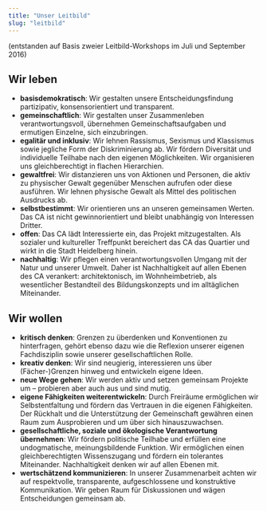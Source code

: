```yaml
---
title: "Unser Leitbild"
slug: "leitbild"
---
```


(entstanden auf Basis zweier Leitbild-Workshops im Juli und September 2016)

## Wir leben
* __basisdemokratisch__: Wir gestalten unsere Entscheidungsfindung partizipativ, konsensorientiert und transparent.
* __gemeinschaftlich__: Wir gestalten unser Zusammenleben verantwortungsvoll, übernehmen Gemeinschaftsaufgaben und ermutigen Einzelne, sich einzubringen.
* __egalitär und inklusiv__: Wir lehnen Rassismus, Sexismus und Klassismus sowie jegliche Form der Diskriminierung ab. Wir fördern Diversität und individuelle Teilhabe nach den eigenen Möglichkeiten. Wir organisieren uns gleichberechtigt in flachen Hierarchien.
* __gewaltfrei__: Wir distanzieren uns von Aktionen und Personen, die aktiv zu physischer Gewalt gegenüber Menschen aufrufen oder diese ausführen. Wir lehnen physische Gewalt als Mittel des politischen Ausdrucks ab.
* __selbstbestimmt__: Wir orientieren uns an unseren gemeinsamen Werten. Das CA ist nicht gewinnorientiert und bleibt unabhängig von Interessen Dritter.
* __offen__: Das CA lädt Interessierte ein, das Projekt mitzugestalten. Als sozialer und kultureller Treffpunkt bereichert das CA das Quartier und wirkt in die Stadt Heidelberg hinein.
* __nachhaltig__: Wir pflegen einen verantwortungsvollen Umgang mit der Natur und unserer Umwelt. Daher ist Nachhaltigkeit auf allen Ebenen des CA verankert: architektonisch, im Wohnheimbetrieb, als wesentlicher Bestandteil des Bildungskonzepts und im alltäglichen Miteinander.

## Wir wollen
* __kritisch denken__: Grenzen zu überdenken und Konventionen zu hinterfragen, gehört ebenso dazu wie die Reflexion unserer eigenen Fachdisziplin sowie unserer gesellschaftlichen Rolle.
* __kreativ denken__: Wir sind neugierig, interessieren uns über (Fächer-)Grenzen hinweg und entwickeln eigene Ideen.
* __neue Wege gehen__: Wir werden aktiv und setzen gemeinsam Projekte um – probieren aber auch aus und sind mutig.
* __eigene Fähigkeiten weiterentwickeln__: Durch Freiräume ermöglichen wir Selbstentfaltung und fördern das Vertrauen in die eigenen Fähigkeiten. Der Rückhalt und die Unterstützung der Gemeinschaft gewähren einen Raum zum Ausprobieren und um über sich hinauszuwachsen.
* __gesellschaftliche, soziale und ökologische Verantwortung übernehmen__: Wir fördern politische Teilhabe und erfüllen eine undogmatische, meinungsbildende Funktion. Wir ermöglichen einen gleichberechtigten Wissenszugang und fördern ein tolerantes Miteinander. Nachhaltigkeit denken wir auf allen Ebenen mit.
* __wertschätzend kommunizieren__: In unserer Zusammenarbeit achten wir auf respektvolle, transparente, aufgeschlossene und konstruktive Kommunikation. Wir geben Raum für Diskussionen und wägen Entscheidungen gemeinsam ab.
